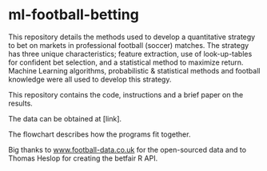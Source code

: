 # ml-football-betting

This repository details the methods used to develop a quantitative strategy to bet on markets in professional football (soccer) matches. The strategy has three unique characteristics; feature extraction, use of look-up-tables for confident bet selection, and a statistical method to maximize return. Machine Learning algorithms, probabilistic & statistical methods and football knowledge were all used to develop this strategy.

This repository contains the code, instructions and a brief paper on the results.

The data can be obtained at [link].

The flowchart describes how the programs fit together.

Big thanks to www.football-data.co.uk for the open-sourced data and to Thomas Heslop for creating the betfair R API.



